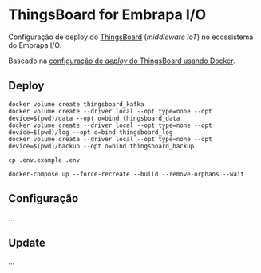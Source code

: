 # ThingsBoard for Embrapa I/O

Configuração de deploy do [ThingsBoard](https://thingsboard.io) (_middleware IoT_) no ecossistema do Embrapa I/O.

Baseado na [configuração de _deploy_ do ThingsBoard usando Docker](https://thingsboard.io/docs/user-guide/install/docker/?ubuntuThingsboardQueue=kafka).

## Deploy

```
docker volume create thingsboard_kafka
docker volume create --driver local --opt type=none --opt device=$(pwd)/data --opt o=bind thingsboard_data
docker volume create --driver local --opt type=none --opt device=$(pwd)/log --opt o=bind thingsboard_log
docker volume create --driver local --opt type=none --opt device=$(pwd)/backup --opt o=bind thingsboard_backup

cp .env.example .env

docker-compose up --force-recreate --build --remove-orphans --wait
```

## Configuração

...

## Update

...
